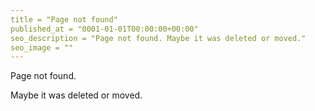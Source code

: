 ```yaml
---
title = "Page not found"
published_at = "0001-01-01T00:00:00+00:00"
seo_description = "Page not found. Maybe it was deleted or moved."
seo_image = ""
---
```


Page not found.

Maybe it was deleted or moved.
